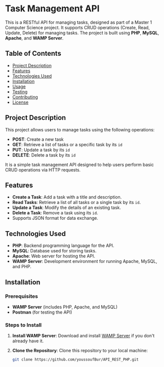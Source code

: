 # Task Management API

This is a RESTful API for managing tasks, designed as part of a Master 1 Computer Science project. It supports CRUD operations (Create, Read, Update, Delete) for managing tasks. The project is built using **PHP**, **MySQL**, **Apache**, and **WAMP Server**.

## Table of Contents
- [Project Description](#project-description)
- [Features](#features)
- [Technologies Used](#technologies-used)
- [Installation](#installation)
- [Usage](#usage)
- [Testing](#testing)
- [Contributing](#contributing)
- [License](#license)

## Project Description

This project allows users to manage tasks using the following operations:
- **POST**: Create a new task
- **GET**: Retrieve a list of tasks or a specific task by its `id`
- **PUT**: Update a task by its `id`
- **DELETE**: Delete a task by its `id`

It is a simple task management API designed to help users perform basic CRUD operations via HTTP requests.

## Features

- **Create a Task**: Add a task with a title and description.
- **Read Tasks**: Retrieve a list of all tasks or a single task by its `id`.
- **Update a Task**: Modify the details of an existing task.
- **Delete a Task**: Remove a task using its `id`.
- Supports JSON format for data exchange.

## Technologies Used

- **PHP**: Backend programming language for the API.
- **MySQL**: Database used for storing tasks.
- **Apache**: Web server for hosting the API.
- **WAMP Server**: Development environment for running Apache, MySQL, and PHP.

## Installation

### Prerequisites

- **WAMP Server** (includes PHP, Apache, and MySQL)
- **Postman** (for testing the API)

### Steps to Install

1. **Install WAMP Server**:
   Download and install [WAMP Server](http://www.wampserver.com/) if you don't already have it.

2. **Clone the Repository**:
   Clone this repository to your local machine:
   ```bash
   git clone https://github.com/youssoufBur/API_REST_PHP.git
